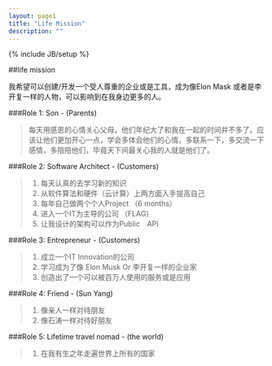 ```yaml
---
layout: page1
title: "Life Mission"
description: ""
---
```

{% include JB/setup %}


##life mission 

我希望可以创建/开发一个受人尊重的企业或是工具，成为像Elon Mask 或者是李开复一样的人物，可以影响到在我身边更多的人。

###Role 1: Son - (Parents)

>每天用感恩的心情关心父母，他们年纪大了和我在一起的时间并不多了。应该让他们更加开心一点，学会多体会他们的心情，多联系一下，多交流一下感情，多陪陪他们，毕竟天下间最关心我的人就是他们了。

###Role 2: Software Architect - (Customers)

>1. 每天认真的去学习新的知识
>2. 从软件算法和硬件（云计算）上两方面入手提高自己
>3. 每年自己做两个个人Project （6 months）
>4. 进入一个IT为主导的公司 （FLAG）
>5. 让我设计的架构可以作为Public　API

###Role 3: Entrepreneur - (Customers)
> 1. 成立一个IT Innovation的公司 
> 2. 学习成为了像 Elon Musk Or 李开复一样的企业家
> 3. 创造出了一个可以被百万人使用的服务或是应用

###Role 4: Friend - (Sun Yang)
> 1. 像亲人一样对待朋友
> 2. 像石涛一样对待好朋友

###Role 5: Lifetime travel nomad - (the world)
> 1. 在我有生之年走遍世界上所有的国家